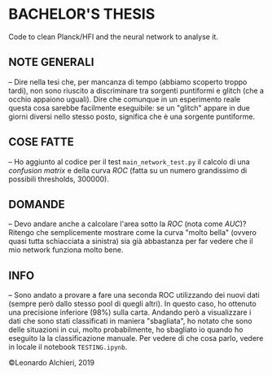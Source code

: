 # BACHELOR'S THESIS
Code to clean Planck/HFI and the neural network to analyse it.

## NOTE GENERALI ##
  – Dire nella tesi che, per mancanza di tempo (abbiamo scoperto troppo tardi), non sono riuscito a discriminare 
    tra sorgenti puntiformi e glitch (che a occhio appaiono uguali). Dire che comunque in un esperimento reale questa cosa
    sarebbe facilmente eseguibile: se un "glitch" appare in due giorni diversi nello stesso posto, significa che è una
    sorgente puntiforme.

## COSE FATTE ##
  – Ho aggiunto al codice per il test ```main_network_test.py``` il calcolo di una _confusion matrix_ e della curva _ROC_ (fatta su un numero grandissimo di possibili thresholds, 300000). 

## DOMANDE ##  
  – Devo andare anche a calcolare l'area sotto la _ROC_ (nota come _AUC_)? Ritengo che semplicemente mostrare come la curva 
    "molto bella" (ovvero quasi tutta schiacciata a sinistra) sia già abbastanza per far vedere che il mio network funziona 
    molto bene.

## INFO ##
  – Sono andato a provare a fare una seconda ROC utilizzando dei nuovi dati (sempre però dallo stesso pool di quegli altri). In questo caso, ho ottenuto una precisione inferiore (98%) sulla carta.
    Andando però a visualizzare i dati che sono stati classificati in maniera "sbagliata", ho notato che sono delle situazioni in cui, molto probabilmente, ho sbagliato io quando ho eseguito la 
    la classificazione manuale. 
    Per vedere di che cosa parlo, vedere in locale il notebook ```TESTING.ipynb```.

©Leonardo Alchieri, 2019
